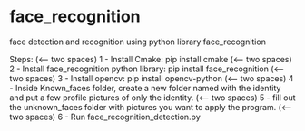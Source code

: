 # face_recognition
face detection and recognition using python library face_recognition

Steps: (<-- two spaces)
1 - Install Cmake: pip install cmake (<-- two spaces)
2 - Install face_recognition python library: pip install face_recognition (<-- two spaces)
3 - Install opencv: pip install opencv-python (<-- two spaces)
4 - Inside Known_faces folder, create a new folder named with the identity and put a few profile pictures of only the identity. (<-- two spaces)
5 - fill out the unknown_faces folder with pictures you want to apply the program. (<-- two spaces)
6 - Run face_recognition_detection.py 
